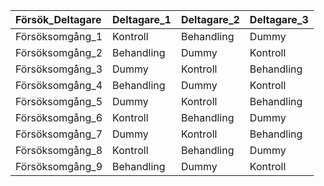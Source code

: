 |Försök_Deltagare |Deltagare_1 |Deltagare_2 |Deltagare_3 |
|:----------------|:-----------|:-----------|:-----------|
|Försöksomgång_1  |Kontroll    |Behandling  |Dummy       |
|Försöksomgång_2  |Behandling  |Dummy       |Kontroll    |
|Försöksomgång_3  |Dummy       |Kontroll    |Behandling  |
|Försöksomgång_4  |Behandling  |Dummy       |Kontroll    |
|Försöksomgång_5  |Dummy       |Kontroll    |Behandling  |
|Försöksomgång_6  |Kontroll    |Behandling  |Dummy       |
|Försöksomgång_7  |Dummy       |Kontroll    |Behandling  |
|Försöksomgång_8  |Kontroll    |Behandling  |Dummy       |
|Försöksomgång_9  |Behandling  |Dummy       |Kontroll    |
